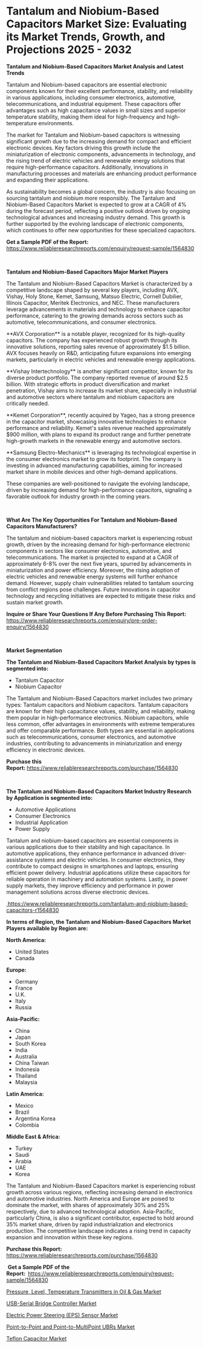 <p><h1>Tantalum and Niobium-Based Capacitors Market Size: Evaluating its Market Trends, Growth, and Projections 2025 - 2032</h1></p><p><strong>Tantalum and Niobium-Based Capacitors Market Analysis and Latest Trends</strong></p>
<p><p>Tantalum and Niobium-based capacitors are essential electronic components known for their excellent performance, stability, and reliability in various applications, including consumer electronics, automotive, telecommunications, and industrial equipment. These capacitors offer advantages such as high capacitance values in small sizes and superior temperature stability, making them ideal for high-frequency and high-temperature environments.</p><p>The market for Tantalum and Niobium-based capacitors is witnessing significant growth due to the increasing demand for compact and efficient electronic devices. Key factors driving this growth include the miniaturization of electronic components, advancements in technology, and the rising trend of electric vehicles and renewable energy solutions that require high-performance capacitors. Additionally, innovations in manufacturing processes and materials are enhancing product performance and expanding their applications.</p><p>As sustainability becomes a global concern, the industry is also focusing on sourcing tantalum and niobium more responsibly. The Tantalum and Niobium-Based Capacitors Market is expected to grow at a CAGR of 4% during the forecast period, reflecting a positive outlook driven by ongoing technological advances and increasing industry demand. This growth is further supported by the evolving landscape of electronic components, which continues to offer new opportunities for these specialized capacitors.</p></p>
<p><strong>Get a Sample PDF of the Report:&nbsp;</strong> <a href="https://www.reliableresearchreports.com/enquiry/request-sample/1564830?utm_campaign=33&utm_medium=2&utm_source=Github&utm_content=ia&utm_term=06042025&utm_id=tantalum-and-niobium-based-capacitors">https://www.reliableresearchreports.com/enquiry/request-sample/1564830</a></p>
<p>&nbsp;</p>
<p><strong>Tantalum and Niobium-Based Capacitors Major Market Players</strong></p>
<p><p>The Tantalum and Niobium-Based Capacitors Market is characterized by a competitive landscape shaped by several key players, including AVX, Vishay, Holy Stone, Kemet, Samsung, Matsuo Electric, Cornell Dubilier, Illinois Capacitor, Meritek Electronics, and NEC. These manufacturers leverage advancements in materials and technology to enhance capacitor performance, catering to the growing demands across sectors such as automotive, telecommunications, and consumer electronics.</p><p>**AVX Corporation** is a notable player, recognized for its high-quality capacitors. The company has experienced robust growth through its innovative solutions, reporting sales revenue of approximately $1.5 billion. AVX focuses heavily on R&D, anticipating future expansions into emerging markets, particularly in electric vehicles and renewable energy applications.</p><p>**Vishay Intertechnology** is another significant competitor, known for its diverse product portfolio. The company reported revenue of around $2.5 billion. With strategic efforts in product diversification and market penetration, Vishay aims to increase its market share, especially in industrial and automotive sectors where tantalum and niobium capacitors are critically needed.</p><p>**Kemet Corporation**, recently acquired by Yageo, has a strong presence in the capacitor market, showcasing innovative technologies to enhance performance and reliability. Kemet's sales revenue reached approximately $900 million, with plans to expand its product range and further penetrate high-growth markets in the renewable energy and automotive sectors.</p><p>**Samsung Electro-Mechanics** is leveraging its technological expertise in the consumer electronics market to grow its footprint. The company is investing in advanced manufacturing capabilities, aiming for increased market share in mobile devices and other high-demand applications.</p><p>These companies are well-positioned to navigate the evolving landscape, driven by increasing demand for high-performance capacitors, signaling a favorable outlook for industry growth in the coming years.</p></p>
<p>&nbsp;</p>
<p><strong>What Are The Key Opportunities For Tantalum and Niobium-Based Capacitors Manufacturers?</strong></p>
<p><p>The tantalum and niobium-based capacitors market is experiencing robust growth, driven by the increasing demand for high-performance electronic components in sectors like consumer electronics, automotive, and telecommunications. The market is projected to expand at a CAGR of approximately 6-8% over the next five years, spurred by advancements in miniaturization and power efficiency. Moreover, the rising adoption of electric vehicles and renewable energy systems will further enhance demand. However, supply chain vulnerabilities related to tantalum sourcing from conflict regions pose challenges. Future innovations in capacitor technology and recycling initiatives are expected to mitigate these risks and sustain market growth.</p></p>
<p><strong>Inquire or Share Your Questions If Any Before Purchasing This Report:</strong> <a href="https://www.reliableresearchreports.com/enquiry/pre-order-enquiry/1564830?utm_campaign=33&utm_medium=2&utm_source=Github&utm_content=ia&utm_term=06042025&utm_id=tantalum-and-niobium-based-capacitors">https://www.reliableresearchreports.com/enquiry/pre-order-enquiry/1564830</a></p>
<p>&nbsp;</p>
<p><strong>Market Segmentation</strong></p>
<p><strong>The Tantalum and Niobium-Based Capacitors Market Analysis by types is segmented into:</strong></p>
<p><ul><li>Tantalum Capacitor</li><li>Niobium Capacitor</li></ul></p>
<p><p>The Tantalum and Niobium-Based Capacitors market includes two primary types: Tantalum capacitors and Niobium capacitors. Tantalum capacitors are known for their high capacitance values, stability, and reliability, making them popular in high-performance electronics. Niobium capacitors, while less common, offer advantages in environments with extreme temperatures and offer comparable performance. Both types are essential in applications such as telecommunications, consumer electronics, and automotive industries, contributing to advancements in miniaturization and energy efficiency in electronic devices.</p></p>
<p><strong>Purchase this Report:&nbsp;</strong><a href="https://www.reliableresearchreports.com/purchase/1564830?utm_campaign=33&utm_medium=2&utm_source=Github&utm_content=ia&utm_term=06042025&utm_id=tantalum-and-niobium-based-capacitors">https://www.reliableresearchreports.com/purchase/1564830</a></p>
<p>&nbsp;</p>
<p><strong>The Tantalum and Niobium-Based Capacitors Market Industry Research by Application is segmented into:</strong></p>
<p><ul><li>Automotive Applications</li><li>Consumer Electronics</li><li>Industrial Application</li><li>Power Supply</li></ul></p>
<p><p>Tantalum and niobium-based capacitors are essential components in various applications due to their stability and high capacitance. In automotive applications, they enhance performance in advanced driver-assistance systems and electric vehicles. In consumer electronics, they contribute to compact designs in smartphones and laptops, ensuring efficient power delivery. Industrial applications utilize these capacitors for reliable operation in machinery and automation systems. Lastly, in power supply markets, they improve efficiency and performance in power management solutions across diverse electronic devices.</p></p>
<p><a href="https://www.reliableresearchreports.com/tantalum-and-niobium-based-capacitors-r1564830?utm_campaign=33&utm_medium=2&utm_source=Github&utm_content=ia&utm_term=06042025&utm_id=tantalum-and-niobium-based-capacitors">&nbsp;https://www.reliableresearchreports.com/tantalum-and-niobium-based-capacitors-r1564830</a></p>
<p><strong>In terms of Region, the Tantalum and Niobium-Based Capacitors Market Players available by Region are:</strong></p>
<p>
    <p> <strong> North America: </strong>
        <ul>
            <li>United States</li>
            <li>Canada</li>
        </ul>
        </p> 
    <p> <strong> Europe: </strong>
        <ul>
            <li>Germany</li>
            <li>France</li>
            <li>U.K.</li>
            <li>Italy</li>
            <li>Russia</li>
        </ul>
        </p> 
    <p> <strong> Asia-Pacific: </strong>
        <ul>
            <li>China</li>
            <li>Japan</li>
            <li>South Korea</li>
            <li>India</li>
            <li>Australia</li>
            <li>China Taiwan</li>
            <li>Indonesia</li>
            <li>Thailand</li>
            <li>Malaysia</li>
        </ul>
        </p> 
    <p> <strong> Latin America: </strong>
        <ul>
            <li>Mexico</li>
            <li>Brazil</li>
            <li>Argentina Korea</li>
            <li>Colombia</li>
        </ul>
        </p> 
    <p> <strong> Middle East & Africa: </strong>
        <ul>
            <li>Turkey</li>
            <li>Saudi</li>
            <li>Arabia</li>
            <li>UAE</li>
            <li>Korea</li>
        </ul>
    </p>
    </p>
<p><p>The Tantalum and Niobium-Based Capacitors market is experiencing robust growth across various regions, reflecting increasing demand in electronics and automotive industries. North America and Europe are poised to dominate the market, with shares of approximately 30% and 25% respectively, due to advanced technological adoption. Asia-Pacific, particularly China, is also a significant contributor, expected to hold around 35% market share, driven by rapid industrialization and electronics production. The competitive landscape indicates a rising trend in capacity expansion and innovation within these key regions.</p></p>
<p><strong>Purchase this Report: </strong><a href="https://www.reliableresearchreports.com/purchase/1564830?utm_campaign=33&utm_medium=2&utm_source=Github&utm_content=ia&utm_term=06042025&utm_id=tantalum-and-niobium-based-capacitors">https://www.reliableresearchreports.com/purchase/1564830</a></p>
<p>&nbsp;<strong>Get a Sample PDF of the Report:&nbsp;&nbsp;</strong><a href="https://www.reliableresearchreports.com/enquiry/request-sample/1564830?utm_campaign=33&utm_medium=2&utm_source=Github&utm_content=ia&utm_term=06042025&utm_id=tantalum-and-niobium-based-capacitors">https://www.reliableresearchreports.com/enquiry/request-sample/1564830</a></p>
<p><strong></strong></p>
<p><p><a href="https://github.com/raaschadonle/Market-Research-Report-List-1/blob/main/pressure-level-temperature-transmitters-in-oil-gas-market.md?utm_campaign=33&utm_medium=2&utm_source=Github&utm_content=ia&utm_term=06042025&utm_id=tantalum-and-niobium-based-capacitors">Pressure, Level, Temperature Transmitters in Oil & Gas Market</a></p><p><a href="https://github.com/palenjeppecd/Market-Research-Report-List-1/blob/main/usb-serial-bridge-controller-market.md?utm_campaign=33&utm_medium=2&utm_source=Github&utm_content=ia&utm_term=06042025&utm_id=tantalum-and-niobium-based-capacitors">USB-Serial Bridge Controller Market</a></p><p><a href="https://github.com/sawrovpipolo/Market-Research-Report-List-1/blob/main/electric-power-steering-eps-sensor-market.md?utm_campaign=33&utm_medium=2&utm_source=Github&utm_content=ia&utm_term=06042025&utm_id=tantalum-and-niobium-based-capacitors">Electric Power Steering (EPS) Sensor Market</a></p><p><a href="https://github.com/aarajlyre/Market-Research-Report-List-1/blob/main/point-to-point-and-point-to-multipoint-ubrs-market.md?utm_campaign=33&utm_medium=2&utm_source=Github&utm_content=ia&utm_term=06042025&utm_id=tantalum-and-niobium-based-capacitors">Point-to-Point and Point-to-MultiPoint UBRs Market</a></p><p><a href="https://github.com/ritooesiaba/Market-Research-Report-List-1/blob/main/teflon-capacitor-market.md?utm_campaign=33&utm_medium=2&utm_source=Github&utm_content=ia&utm_term=06042025&utm_id=tantalum-and-niobium-based-capacitors">Teflon Capacitor Market</a></p></p>
